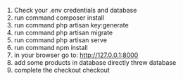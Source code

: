 1. Check your .env credentials and database
2. run command composer install
3. run command php artisan key:generate
4. run command php artisan migrate 
5. run command php artisan serve
6. run command npm install
7. in your browser go to: http://127.0.0.1:8000
8. add some products in database directly threw database
9. complete the checkout checkout
